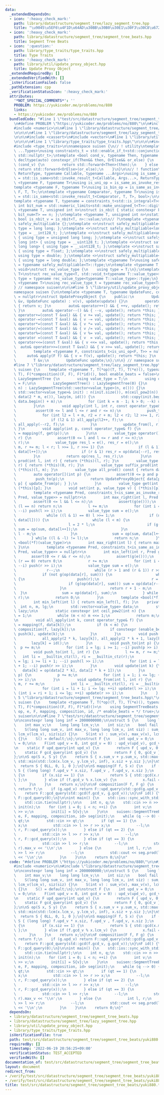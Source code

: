 ```yaml
---
data:
  _extendedDependsOn:
  - icon: ':heavy_check_mark:'
    path: library/datastructure/segment_tree/lazy_segment_tree.hpp
    title: "\u9045\u5EF6\u4F1D\u64AD\u30BB\u30B0\u30E1\u30F3\u30C8\u6728"
  - icon: ':heavy_check_mark:'
    path: library/datastructure/segment_tree/segment_tree_beats.hpp
    title: Segment Tree Beats
  - icon: ':question:'
    path: library/type_traits/type_traits.hpp
    title: Type Traits
  - icon: ':heavy_check_mark:'
    path: library/util/update_proxy_object.hpp
    title: Update Proxy Object
  _extendedRequiredBy: []
  _extendedVerifiedWith: []
  _isVerificationFailed: false
  _pathExtension: cpp
  _verificationStatusIcon: ':heavy_check_mark:'
  attributes:
    '*NOT_SPECIAL_COMMENTS*': ''
    PROBLEM: https://yukicoder.me/problems/no/880
    links:
    - https://yukicoder.me/problems/no/880
  bundledCode: "#line 1 \"test/src/datastructure/segment_tree/segment_tree_beats/yuki880.test.cpp\"\
    \n#define PROBLEM \"https://yukicoder.me/problems/no/880\"\n\n#include <iostream>\n\
    #include <numeric>\n\n#line 1 \"library/datastructure/segment_tree/segment_tree_beats.hpp\"\
    \n\n\n\n#line 1 \"library/datastructure/segment_tree/lazy_segment_tree.hpp\"\n\
    \n\n\n#include <cassert>\n#include <vector>\n#line 1 \"library/util/update_proxy_object.hpp\"\
    \n\n\n\n#line 1 \"library/type_traits/type_traits.hpp\"\n\n\n\n#include <limits>\n\
    #include <type_traits>\n\nnamespace suisen {\n// ! utility\ntemplate <typename\
    \ ...Types>\nusing constraints_t = std::enable_if_t<std::conjunction_v<Types...>,\
    \ std::nullptr_t>;\ntemplate <bool cond_v, typename Then, typename OrElse>\nconstexpr\
    \ decltype(auto) constexpr_if(Then&& then, OrElse&& or_else) {\n    if constexpr\
    \ (cond_v) {\n        return std::forward<Then>(then);\n    } else {\n       \
    \ return std::forward<OrElse>(or_else);\n    }\n}\n\n// ! function\ntemplate <typename\
    \ ReturnType, typename Callable, typename ...Args>\nusing is_same_as_invoke_result\
    \ = std::is_same<std::invoke_result_t<Callable, Args...>, ReturnType>;\ntemplate\
    \ <typename F, typename T>\nusing is_uni_op = is_same_as_invoke_result<T, F, T>;\n\
    template <typename F, typename T>\nusing is_bin_op = is_same_as_invoke_result<T,\
    \ F, T, T>;\n\ntemplate <typename Comparator, typename T>\nusing is_comparator\
    \ = std::is_same<std::invoke_result_t<Comparator, T, T>, bool>;\n\n// ! integral\n\
    template <typename T, typename = constraints_t<std::is_integral<T>>>\nconstexpr\
    \ int bit_num = std::numeric_limits<std::make_unsigned_t<T>>::digits;\ntemplate\
    \ <typename T, unsigned int n>\nstruct is_nbit { static constexpr bool value =\
    \ bit_num<T> == n; };\ntemplate <typename T, unsigned int n>\nstatic constexpr\
    \ bool is_nbit_v = is_nbit<T, n>::value;\n\n// ?\ntemplate <typename T>\nstruct\
    \ safely_multipliable {};\ntemplate <>\nstruct safely_multipliable<int> { using\
    \ type = long long; };\ntemplate <>\nstruct safely_multipliable<long long> { using\
    \ type = __int128_t; };\ntemplate <>\nstruct safely_multipliable<unsigned int>\
    \ { using type = unsigned long long; };\ntemplate <>\nstruct safely_multipliable<unsigned\
    \ long int> { using type = __uint128_t; };\ntemplate <>\nstruct safely_multipliable<unsigned\
    \ long long> { using type = __uint128_t; };\ntemplate <>\nstruct safely_multipliable<float>\
    \ { using type = float; };\ntemplate <>\nstruct safely_multipliable<double> {\
    \ using type = double; };\ntemplate <>\nstruct safely_multipliable<long double>\
    \ { using type = long double; };\ntemplate <typename T>\nusing safely_multipliable_t\
    \ = typename safely_multipliable<T>::type;\n\ntemplate <typename T, typename =\
    \ void>\nstruct rec_value_type {\n    using type = T;\n};\ntemplate <typename\
    \ T>\nstruct rec_value_type<T, std::void_t<typename T::value_type>> {\n    using\
    \ type = typename rec_value_type<typename T::value_type>::type;\n};\ntemplate\
    \ <typename T>\nusing rec_value_type_t = typename rec_value_type<T>::type;\n\n\
    } // namespace suisen\n\n\n#line 5 \"library/util/update_proxy_object.hpp\"\n\n\
    namespace suisen {\n\ntemplate <typename T, typename UpdateFunc, constraints_t<std::is_invocable<UpdateFunc>>\
    \ = nullptr>\nstruct UpdateProxyObject {\n    public:\n        UpdateProxyObject(T\
    \ &v, UpdateFunc update) : v(v), update(update) {}\n        operator T() const\
    \ { return v; }\n        auto& operator++() && { ++v, update(); return *this;\
    \ }\n        auto& operator--() && { --v, update(); return *this; }\n        auto&\
    \ operator+=(const T &val) && { v += val, update(); return *this; }\n        auto&\
    \ operator-=(const T &val) && { v -= val, update(); return *this; }\n        auto&\
    \ operator*=(const T &val) && { v *= val, update(); return *this; }\n        auto&\
    \ operator/=(const T &val) && { v /= val, update(); return *this; }\n        auto&\
    \ operator%=(const T &val) && { v %= val, update(); return *this; }\n        auto&\
    \ operator =(const T &val) && { v  = val, update(); return *this; }\n        auto&\
    \ operator<<=(const T &val) && { v <<= val, update(); return *this; }\n      \
    \  auto& operator>>=(const T &val) && { v >>= val, update(); return *this; }\n\
    \        template <typename F, constraints_t<is_uni_op<F, T>> = nullptr>\n   \
    \     auto& apply(F f) && { v = f(v), update(); return *this; }\n    private:\n\
    \        T &v;\n        UpdateFunc update;\n};\n\n} // namespace suisen\n\n\n\
    #line 7 \"library/datastructure/segment_tree/lazy_segment_tree.hpp\"\n\nnamespace\
    \ suisen {\n    template <typename T, T(*op)(T, T), T(*e)(), typename F, T(*mapping)(F,\
    \ T), F(*composition)(F, F), F(*id)(), bool enable_beats = false>\n    struct\
    \ LazySegmentTree {\n        using value_type = T;\n        using operator_type\
    \ = F;\n\n        LazySegmentTree() : LazySegmentTree(0) {}\n        LazySegmentTree(int\
    \ n) : LazySegmentTree(std::vector<value_type>(n, e())) {}\n        LazySegmentTree(const\
    \ std::vector<value_type>& init) : n(init.size()), m(ceil_pow2(n)), lg(__builtin_ctz(m)),\
    \ data(2 * m, e()), lazy(m, id()) {\n            std::copy(init.begin(), init.end(),\
    \ data.begin() + m);\n            for (int k = m - 1; k > 0; --k) update(k);\n\
    \        }\n\n        void apply(int l, int r, const operator_type& f) {\n   \
    \         assert(0 <= l and l <= r and r <= n);\n            push_to(l, r);\n\
    \            for (int l2 = l + m, r2 = r + m; l2 < r2; l2 >>= 1, r2 >>= 1) {\n\
    \                if (l2 & 1) all_apply(l2++, f);\n                if (r2 & 1)\
    \ all_apply(--r2, f);\n            }\n            update_from(l, r);\n       \
    \ }\n        void apply(int p, const operator_type& f) {\n            (*this)[p]\
    \ = mapping(f, get(p));\n        }\n\n        value_type operator()(int l, int\
    \ r) {\n            assert(0 <= l and l <= r and r <= n);\n            push_to(l,\
    \ r);\n            value_type res_l = e(), res_r = e();\n            for (l +=\
    \ m, r += m; l < r; l >>= 1, r >>= 1) {\n                if (l & 1) res_l = op(res_l,\
    \ data[l++]);\n                if (r & 1) res_r = op(data[--r], res_r);\n    \
    \        }\n            return op(res_l, res_r);\n        }\n\n        value_type\
    \ prod(int l, int r) { return (*this)(l, r); }\n        value_type prefix_prod(int\
    \ r) { return (*this)(0, r); }\n        value_type suffix_prod(int l) { return\
    \ (*this)(l, m); }\n        value_type all_prod() const { return data[1]; }\n\n\
    \        auto operator[](int p) {\n            assert(0 <= p and p < n);\n   \
    \         push_to(p);\n            return UpdateProxyObject{ data[p + m], [this,\
    \ p] { update_from(p); } };\n        }\n        value_type get(int p) { return\
    \ (*this)[p]; }\n        void set(int p, value_type v) { (*this)[p] = v; }\n\n\
    \        template <typename Pred, constraints_t<is_same_as_invoke_result<bool,\
    \ Pred, value_type>> = nullptr>\n        int max_right(int l, Pred g) {\n    \
    \        assert(0 <= l && l <= n);\n            assert(g(e()));\n            if\
    \ (l == n) return n;\n            l += m;\n            for (int i = lg; i >= 1;\
    \ --i) push(l >> i);\n            value_type sum = e();\n            do {\n  \
    \              while ((l & 1) == 0) l >>= 1;\n                if (not g(op(sum,\
    \ data[l]))) {\n                    while (l < m) {\n                        push(l);\n\
    \                        l = 2 * l;\n                        if (g(op(sum, data[l])))\
    \ sum = op(sum, data[l++]);\n                    }\n                    return\
    \ l - m;\n                }\n                sum = op(sum, data[l++]);\n     \
    \       } while ((l & -l) != l);\n            return n;\n        }\n        template\
    \ <bool(*f)(value_type)>\n        int max_right(int l) { return max_right(l, f);\
    \ }\n\n        template <typename Pred, constraints_t<is_same_as_invoke_result<bool,\
    \ Pred, value_type>> = nullptr>\n        int min_left(int r, Pred g) {\n     \
    \       assert(0 <= r && r <= n);\n            assert(g(e()));\n            if\
    \ (r == 0) return 0;\n            r += m;\n            for (int i = lg; i >= 1;\
    \ --i) push(r >> i);\n            value_type sum = e();\n            do {\n  \
    \              r--;\n                while (r > 1 and (r & 1)) r >>= 1;\n    \
    \            if (not g(op(data[r], sum))) {\n                    while (r < m)\
    \ {\n                        push(r);\n                        r = 2 * r + 1;\n\
    \                        if (g(op(data[r], sum))) sum = op(data[r--], sum);\n\
    \                    }\n                    return r + 1 - m;\n              \
    \  }\n                sum = op(data[r], sum);\n            } while ((r & -r) !=\
    \ r);\n            return 0;\n        }\n        template <bool(*f)(value_type)>\n\
    \        int min_left(int l) { return min_left(l, f); }\n    private:\n      \
    \  int n, m, lg;\n        std::vector<value_type> data;\n        std::vector<operator_type>\
    \ lazy;\n\n        static constexpr int ceil_pow2(int n) {\n            int m\
    \ = 1;\n            while (m < n) m <<= 1;\n            return m;\n        }\n\
    \n        void all_apply(int k, const operator_type& f) {\n            data[k]\
    \ = mapping(f, data[k]);\n            if (k < m) {\n                lazy[k] =\
    \ composition(f, lazy[k]);\n                if constexpr (enable_beats) if (data[k].fail)\
    \ push(k), update(k);\n            }\n        }\n        void push(int k) {\n\
    \            all_apply(2 * k, lazy[k]), all_apply(2 * k + 1, lazy[k]);\n     \
    \       lazy[k] = id();\n        }\n        void push_to(int p) {\n          \
    \  p += m;\n            for (int i = lg; i >= 1; --i) push(p >> i);\n        }\n\
    \        void push_to(int l, int r) {\n            l += m, r += m;\n         \
    \   int li = __builtin_ctz(l), ri = __builtin_ctz(r);\n            for (int i\
    \ = lg; i >= li + 1; --i) push(l >> i);\n            for (int i = lg; i >= ri\
    \ + 1; --i) push(r >> i);\n        }\n        void update(int k) {\n         \
    \   data[k] = op(data[2 * k], data[2 * k + 1]);\n        }\n        void update_from(int\
    \ p) {\n            p += m;\n            for (int i = 1; i <= lg; ++i) update(p\
    \ >> i);\n        }\n        void update_from(int l, int r) {\n            l +=\
    \ m, r += m;\n            int li = __builtin_ctz(l), ri = __builtin_ctz(r);\n\
    \            for (int i = li + 1; i <= lg; ++i) update(l >> i);\n            for\
    \ (int i = ri + 1; i <= lg; ++i) update(r >> i);\n        }\n    };\n}\n\n\n#line\
    \ 5 \"library/datastructure/segment_tree/segment_tree_beats.hpp\"\n\nnamespace\
    \ suisen {\n    template <typename T, T(*op)(T, T), T(*e)(), typename F, T(*mapping)(F,\
    \ T), F(*composition)(F, F), F(*id)()>\n    using SegmentTreeBeats = LazySegmentTree<T,\
    \ op, e, F, mapping, composition, id, /* enable_beats = */ true>;\n} // namespace\
    \ suisen\n\n\n#line 7 \"test/src/datastructure/segment_tree/segment_tree_beats/yuki880.test.cpp\"\
    \n\nconstexpr long long inf = 2000000000;\n\nstruct S {\n    long long sum_v;\n\
    \    int max_v;\n    long long lcm_v;\n    int siz;\n    bool fail = false;\n\n\
    \    S(long long sum_v, int max_v, long long lcm_v, int siz) : sum_v(sum_v), max_v(max_v),\
    \ lcm_v(lcm_v), siz(siz) {}\n    S(int v) : sum_v(v), max_v(v), lcm_v(v), siz(1)\
    \ {}\n    S() = default;\n};\n\nstruct F {\n    int upd_v = 0;\n    int gcd_v\
    \ = 0;\n\n    F(int upd_v = 0, int gcd_v = 0) : upd_v(upd_v), gcd_v(gcd_v) {}\n\
    \n    static F upd_query(int upd_v) {\n        return F { upd_v, 0 };\n    }\n\
    \    static F gcd_query(int gcd_v) {\n        return F { 0, gcd_v };\n    }\n\
    };\n\nS op(S x, S y) {\n    return S { x.sum_v + y.sum_v, std::max(x.max_v, y.max_v),\
    \ std::min(std::lcm(x.lcm_v, y.lcm_v), inf), x.siz + y.siz };\n}\nS e() {\n  \
    \  return S { 0LL, 0, 1, 0 };\n}\n\nS mapping(F f, S x) {\n    if (f.upd_v) return\
    \ S { (long long) f.upd_v * x.siz, f.upd_v , f.upd_v, x.siz };\n    if (f.gcd_v)\
    \ {\n        if (x.siz == 1) {\n            return S { std::gcd(x.max_v, f.gcd_v)\
    \ };\n        } else if (f.gcd_v % x.lcm_v) {\n            x.fail = true;\n  \
    \      }\n    }\n    return x;\n}\n\nF composition(F f, F g) {\n    if (f.upd_v)\
    \ return f;\n    if (g.upd_v) return F::upd_query(std::gcd(g.upd_v, f.gcd_v));\n\
    \    return F::gcd_query(std::gcd(f.gcd_v, g.gcd_v));\n}\nF id() {\n    return\
    \ F::gcd_query(0);\n}\n\nint main() {\n    std::ios::sync_with_stdio(false);\n\
    \    std::cin.tie(nullptr);\n\n    int n, q;\n    std::cin >> n >> q;\n\n    std::vector<S>\
    \ init(n);\n    for (int i = 0; i < n; ++i) {\n        int v;\n        std::cin\
    \ >> v;\n        init[i] = S{v};\n    }\n\n    suisen::SegmentTreeBeats<S, op,\
    \ e, F, mapping, composition, id> seg(init);\n    while (q --> 0) {\n        int\
    \ qt;\n        std::cin >> qt;\n        if (qt == 1) {\n            int l, r,\
    \ x;\n            std::cin >> l >> r >> x;\n            --l;\n            seg.apply(l,\
    \ r, F::upd_query(x));\n        } else if (qt == 2) {\n            int l, r, x;\n\
    \            std::cin >> l >> r >> x;\n            --l;\n            seg.apply(l,\
    \ r, F::gcd_query(x));\n        } else if (qt == 3) {\n            int l, r;\n\
    \            std::cin >> l >> r;\n            --l;\n            std::cout << seg.prod(l,\
    \ r).max_v << '\\n';\n        } else {\n            int l, r;\n            std::cin\
    \ >> l >> r;\n            --l;\n            std::cout << seg.prod(l, r).sum_v\
    \ << '\\n';\n        }\n    }\n\n    return 0;\n}\n"
  code: "#define PROBLEM \"https://yukicoder.me/problems/no/880\"\n\n#include <iostream>\n\
    #include <numeric>\n\n#include \"library/datastructure/segment_tree/segment_tree_beats.hpp\"\
    \n\nconstexpr long long inf = 2000000000;\n\nstruct S {\n    long long sum_v;\n\
    \    int max_v;\n    long long lcm_v;\n    int siz;\n    bool fail = false;\n\n\
    \    S(long long sum_v, int max_v, long long lcm_v, int siz) : sum_v(sum_v), max_v(max_v),\
    \ lcm_v(lcm_v), siz(siz) {}\n    S(int v) : sum_v(v), max_v(v), lcm_v(v), siz(1)\
    \ {}\n    S() = default;\n};\n\nstruct F {\n    int upd_v = 0;\n    int gcd_v\
    \ = 0;\n\n    F(int upd_v = 0, int gcd_v = 0) : upd_v(upd_v), gcd_v(gcd_v) {}\n\
    \n    static F upd_query(int upd_v) {\n        return F { upd_v, 0 };\n    }\n\
    \    static F gcd_query(int gcd_v) {\n        return F { 0, gcd_v };\n    }\n\
    };\n\nS op(S x, S y) {\n    return S { x.sum_v + y.sum_v, std::max(x.max_v, y.max_v),\
    \ std::min(std::lcm(x.lcm_v, y.lcm_v), inf), x.siz + y.siz };\n}\nS e() {\n  \
    \  return S { 0LL, 0, 1, 0 };\n}\n\nS mapping(F f, S x) {\n    if (f.upd_v) return\
    \ S { (long long) f.upd_v * x.siz, f.upd_v , f.upd_v, x.siz };\n    if (f.gcd_v)\
    \ {\n        if (x.siz == 1) {\n            return S { std::gcd(x.max_v, f.gcd_v)\
    \ };\n        } else if (f.gcd_v % x.lcm_v) {\n            x.fail = true;\n  \
    \      }\n    }\n    return x;\n}\n\nF composition(F f, F g) {\n    if (f.upd_v)\
    \ return f;\n    if (g.upd_v) return F::upd_query(std::gcd(g.upd_v, f.gcd_v));\n\
    \    return F::gcd_query(std::gcd(f.gcd_v, g.gcd_v));\n}\nF id() {\n    return\
    \ F::gcd_query(0);\n}\n\nint main() {\n    std::ios::sync_with_stdio(false);\n\
    \    std::cin.tie(nullptr);\n\n    int n, q;\n    std::cin >> n >> q;\n\n    std::vector<S>\
    \ init(n);\n    for (int i = 0; i < n; ++i) {\n        int v;\n        std::cin\
    \ >> v;\n        init[i] = S{v};\n    }\n\n    suisen::SegmentTreeBeats<S, op,\
    \ e, F, mapping, composition, id> seg(init);\n    while (q --> 0) {\n        int\
    \ qt;\n        std::cin >> qt;\n        if (qt == 1) {\n            int l, r,\
    \ x;\n            std::cin >> l >> r >> x;\n            --l;\n            seg.apply(l,\
    \ r, F::upd_query(x));\n        } else if (qt == 2) {\n            int l, r, x;\n\
    \            std::cin >> l >> r >> x;\n            --l;\n            seg.apply(l,\
    \ r, F::gcd_query(x));\n        } else if (qt == 3) {\n            int l, r;\n\
    \            std::cin >> l >> r;\n            --l;\n            std::cout << seg.prod(l,\
    \ r).max_v << '\\n';\n        } else {\n            int l, r;\n            std::cin\
    \ >> l >> r;\n            --l;\n            std::cout << seg.prod(l, r).sum_v\
    \ << '\\n';\n        }\n    }\n\n    return 0;\n}"
  dependsOn:
  - library/datastructure/segment_tree/segment_tree_beats.hpp
  - library/datastructure/segment_tree/lazy_segment_tree.hpp
  - library/util/update_proxy_object.hpp
  - library/type_traits/type_traits.hpp
  isVerificationFile: true
  path: test/src/datastructure/segment_tree/segment_tree_beats/yuki880.test.cpp
  requiredBy: []
  timestamp: '2022-06-19 20:56:25+09:00'
  verificationStatus: TEST_ACCEPTED
  verifiedWith: []
documentation_of: test/src/datastructure/segment_tree/segment_tree_beats/yuki880.test.cpp
layout: document
redirect_from:
- /verify/test/src/datastructure/segment_tree/segment_tree_beats/yuki880.test.cpp
- /verify/test/src/datastructure/segment_tree/segment_tree_beats/yuki880.test.cpp.html
title: test/src/datastructure/segment_tree/segment_tree_beats/yuki880.test.cpp
---
```

